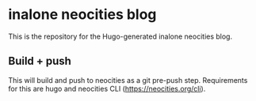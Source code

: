 # inalone neocities blog

This is the repository for the Hugo-generated inalone neocities blog.

## Build + push
This will build and push to neocities as a git pre-push step. Requirements for this are hugo and
neocities CLI (https://neocities.org/cli).
